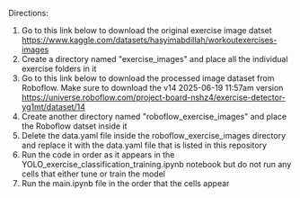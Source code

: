 Directions:

1. Go to this link below to download the original exercise image datset
    https://www.kaggle.com/datasets/hasyimabdillah/workoutexercises-images
2. Create a directory named "exercise_images" and place all the individual exercise folders in it
3. Go to this link below to download the processed image dataset from Roboflow. Make sure to download the v14 2025-06-19 11:57am version
     https://universe.roboflow.com/project-board-nshz4/exercise-detector-yg1mt/dataset/14
4. Create another directory named "roboflow_exercise_images" and place the Roboflow datset inside it
5. Delete the data.yaml file inside the roboflow_exercise_images directory and replace it with the data.yaml file that is listed in this repository
6. Run the code in order as it appears in the YOLO_exercise_classification_training.ipynb notebook but do not run any cells that either tune or train the model
7. Run the main.ipynb file in the order that the cells appear
